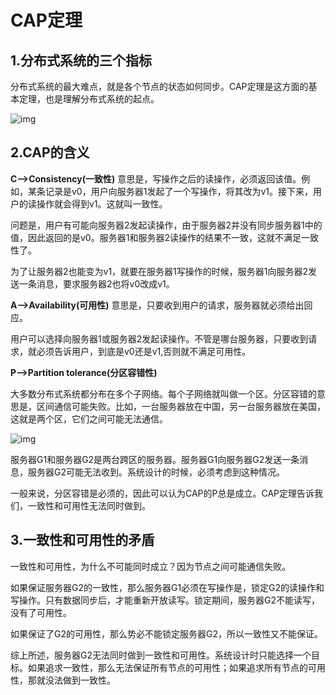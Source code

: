 # CAP定理

## 1.分布式系统的三个指标

分布式系统的最大难点，就是各个节点的状态如何同步。CAP定理是这方面的基本定理，也是理解分布式系统的起点。

![img](https://github.com/onTed/program/blob/master/CAP/pic/bg2018071607.jpg)

## 2.CAP的含义

**C-->Consistency(一致性)** 意思是，写操作之后的读操作，必须返回该值。例如，某条记录是v0，用户向服务器1发起了一个写操作，将其改为v1。接下来，用户的读操作就会得到v1。这就叫一致性。

问题是，用户有可能向服务器2发起读操作，由于服务器2并没有同步服务器1中的值，因此返回的是v0。服务器1和服务器2读操作的结果不一致，这就不满足一致性了。

为了让服务器2也能变为v1，就要在服务器1写操作的时候，服务器1向服务器2发送一条消息，要求服务器2也将v0改成v1。

**A-->Availability(可用性)** 意思是，只要收到用户的请求，服务器就必须给出回应。

用户可以选择向服务器1或服务器2发起读操作。不管是哪台服务器，只要收到请求，就必须告诉用户，到底是v0还是v1,否则就不满足可用性。

**P-->Partition tolerance(分区容错性)**

大多数分布式系统都分布在多个子网络。每个子网络就叫做一个区。分区容错的意思是，区间通信可能失败。比如，一台服务器放在中国，另一台服务器放在美国，这就是两个区，它们之间可能无法通信。

![img](https://github.com/onTed/program/blob/master/CAP/pic/bg2018071601.png)

服务器G1和服务器G2是两台跨区的服务器。服务器G1向服务器G2发送一条消息，服务器G2可能无法收到。系统设计的时候，必须考虑到这种情况。

一般来说，分区容错是必须的，因此可以认为CAP的P总是成立。CAP定理告诉我们，一致性和可用性无法同时做到。

## 3.一致性和可用性的矛盾

一致性和可用性，为什么不可能同时成立？因为节点之间可能通信失败。

如果保证服务器G2的一致性，那么服务器G1必须在写操作是，锁定G2的读操作和写操作。只有数据同步后，才能重新开放读写。锁定期间，服务器G2不能读写，没有了可用性。

如果保证了G2的可用性，那么势必不能锁定服务器G2，所以一致性又不能保证。

综上所述，服务器G2无法同时做到一致性和可用性。系统设计时只能选择一个目标。如果追求一致性，那么无法保证所有节点的可用性；如果追求所有节点的可用性，那就没法做到一致性。























